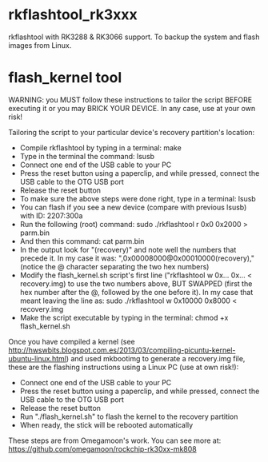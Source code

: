 rkflashtool_rk3xxx
==================

rkflashtool with RK3288 & RK3066 support. To backup the system and flash images from Linux.





flash_kernel tool
=================

WARNING: you MUST follow these instructions to tailor the script BEFORE executing it or you may BRICK YOUR DEVICE.
In any case, use at your own risk!


Tailoring the script to your particular device's recovery partition's location:
- Compile rkflashtool by typing in a terminal: make
- Type in the terminal the command: lsusb
- Connect one end of the USB cable to your PC
- Press the reset button using a paperclip, and while pressed, connect the USB cable to the OTG USB port
- Release the reset button
- To make sure the above steps were done right, type in a terminal: lsusb
- You can flash if you see a new device (compare with previous lsusb) with ID: 2207:300a
- Run the following (root) command:  sudo ./rkflashtool r 0x0 0x2000 > parm.bin
- And then this command: cat parm.bin
- In the output look for "(recovery)" and note well the numbers that precede it. In my case it was: ",0x00008000@0x00010000(recovery),"  (notice the @ character separating the two hex numbers)
- Modify the flash_kernel.sh script's first line ("rkflashtool w 0x... 0x... < recovery.img) to use the two numbers above, BUT SWAPPED (first the hex number after the @, followed by the one before it). In my case that meant leaving the line as: sudo ./rkflashtool w 0x10000 0x8000 < recovery.img
- Make the script executable by typing in the terminal: chmod +x flash_kernel.sh


Once you have compiled a kernel (see http://hwswbits.blogspot.com.es/2013/03/compiling-picuntu-kernel-ubuntu-linux.html) and used mkbootimg to generate a recovery.img file, these are the flashing instructions using a Linux PC (use at own risk!):

- Connect one end of the USB cable to your PC
- Press the reset button using a paperclip, and while pressed, connect the USB cable to the OTG USB port
- Release the reset button
- Run "./flash_kernel.sh" to flash the kernel to the recovery partition
- When ready, the stick will be rebooted automatically

These steps are from Omegamoon's work. You can see more at: https://github.com/omegamoon/rockchip-rk30xx-mk808
